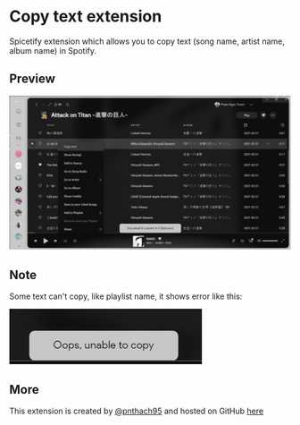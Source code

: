 # Copy text extension

Spicetify extension which allows you to copy text (song name, artist name, album name) in Spotify.

## Preview

![Screenshot](screenshot.png)

## Note

Some text can't copy, like playlist name, it shows error like this:

![error](error.png)

## More

This extension is created by [@pnthach95](https://github.com/pnthach95) and hosted on GitHub [here](https://github.com/pnthach95/spicetify-extensions)
